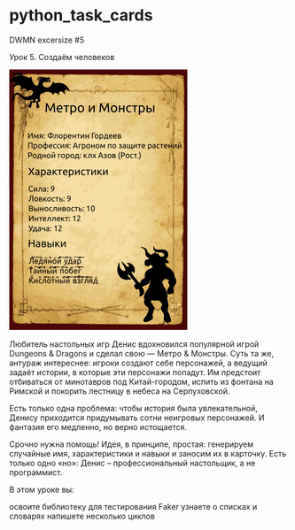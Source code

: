 # python_task_cards
DWMN excersize #5

Урок 5. Создаём человеков

![alt text](image.png)

Любитель настольных игр Денис вдохновился популярной игрой Dungeons & Dragons и сделал свою — Метро & Монстры. Суть та же, антураж интереснее: игроки создают себе персонажей, а ведущий задаёт истории, в которые эти персонажи попадут. Им предстоит отбиваться от минотавров под Китай-городом, испить из фонтана на Римской и покорить лестницу в небеса на Серпуховской.

Есть только одна проблема: чтобы история была увлекательной, Денису приходится придумывать сотни неигровых персонажей. И фантазия его медленно, но верно истощается.

Срочно нужна помощь! Идея, в принципе, простая: генерируем случайные имя, характеристики и навыки и заносим их в карточку. Есть только одно «но»: Денис – профессиональный настольщик, а не программист.

В этом уроке вы:

освоите библиотеку для тестирования Faker
узнаете о списках и словарях
напишете несколько циклов
